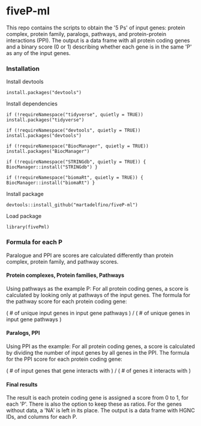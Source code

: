 # fiveP-ml

This repo contains the scripts to obtain the '5 Ps' of input genes: protein complex, protein family, paralogs, pathways, and protein-protein interactions (PPI). The output is a data frame with all protein coding genes and a binary score (0 or 1) describing whether each gene is in the same 'P' as any of the input genes.

### Installation

Install devtools

`install.packages("devtools")`

Install dependencies

```{r}
if (!requireNamespace("tidyverse", quietly = TRUE))
install.packages("tidyverse")

if (!requireNamespace("devtools", quietly = TRUE))
install.packages("devtools")

if (!requireNamespace("BiocManager", quietly = TRUE))
install.packages("BiocManager")

if (!requireNamespace("STRINGdb", quietly = TRUE)) {
BiocManager::install("STRINGdb") }

if (!requireNamespace("biomaRt", quietly = TRUE)) {
BiocManager::install("biomaRt") }

```

Install package

`devtools::install_github("martadelfino/fiveP-ml")`

Load package

`library(fivePml)`

### Formula for each P

Paralogue and PPI are scores are calculated differently than protein complex, protein family, and pathway scores.

#### Protein complexes, Protein families, Pathways

Using pathways as the example P: For all protein coding genes, a score is calculated by looking only at pathways of the input genes. The formula for the pathway score for each protein coding gene:

( \# of unique input genes in input gene pathways ) / ( \# of unique genes in input gene pathways )

#### Paralogs, PPI

Using PPI as the example: For all protein coding genes, a score is calculated by dividing the number of input genes by all genes in the PPI. The formula for the PPI score for each protein coding gene:

( \# of input genes that gene interacts with ) / ( \# of genes it interacts with )

#### Final results

The result is each protein coding gene is assigned a score from 0 to 1, for each 'P'. There is also the option to keep these as ratios. For the genes without data, a 'NA' is left in its place. The output is a data frame with HGNC IDs, and columns for each P.
